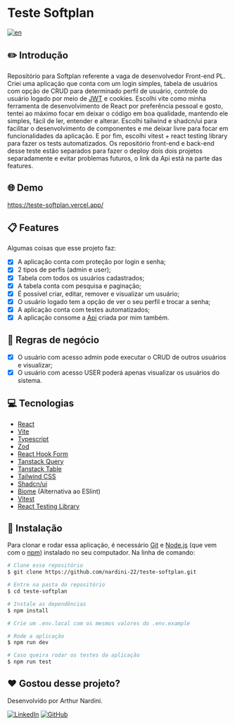 # Teste Softplan

[![en](https://img.shields.io/badge/README-English-red.svg)](https://github.com/nardini-22/simple-nest-rest-api/blob/master/README-en.md)

## ✏️ Introdução

Repositório para Softplan referente a vaga de desenvolvedor Front-end PL. Criei uma aplicação que conta com um login simples, tabela de usuários com opção de CRUD para determinado perfil de usuário, controle do usuário logado por meio de [JWT](https://jwt.io/) e cookies. Escolhi vite como minha ferramenta de desenvolvimento de React por preferência pessoal e gosto, tentei ao máximo focar em deixar o código em boa qualidade, mantendo ele simples, fácil de ler, entender e alterar. Escolhi tailwind e shadcn/ui para facilitar o desenvolvimento de componentes e me deixar livre para focar em funcionalidades da aplicação. E por fim, escolhi vitest + react testing library para fazer os tests automatizados. Os repositório front-end e back-end desse teste estão separados para fazer o deploy dois dois projetos separadamente e evitar problemas futuros, o link da Api está na parte das features.

## 🌐 Demo

https://teste-softplan.vercel.app/

## 📋 Features

Algumas coisas que esse projeto faz:

- [x] A aplicação conta com proteção por login e senha;
- [x] 2 tipos de perfis (admin e user);
- [x] Tabela com todos os usuários cadastrados;
- [x] A tabela conta com pesquisa e paginação;
- [x] É possível criar, editar, remover e visualizar um usuário;
- [x] O usuário logado tem a opção de ver o seu perfil e trocar a senha;
- [x] A aplicação conta com testes automatizados;
- [x] A aplicação consome a [Api](https://github.com/nardini-22/teste-softplan-api) criada por mim também.

## 👔 Regras de negócio

- [x] O usuário com acesso admin pode executar o CRUD de
outros usuários e visualizar;
- [x] O usuário com acesso USER poderá apenas visualizar os usuários do
sistema.

## 💻 Tecnologias

* [React](https://react.dev/)
* [Vite](https://vitejs.dev/)
* [Typescript](https://www.typescriptlang.org/)
* [Zod](https://zod.dev/)
* [React Hook Form](https://react-hook-form.com/)
* [Tanstack Query](https://tanstack.com/query/latest)
* [Tanstack Table](https://tanstack.com/table/latest)
* [Tailwind CSS](https://tailwindcss.com/)
* [Shadcn/ui](https://ui.shadcn.com/)
* [Biome](https://biomejs.dev/) (Alternativa ao ESlint)
* [Vitest](https://vitest.dev/)
* [React Testing Library](https://testing-library.com/docs/react-testing-library/intro/)

## 🚀 Instalação

Para clonar e rodar essa aplicação, é necessário [Git](https://git-scm.com) e [Node.js](https://nodejs.org/en/download/) (que vem com o [npm](http://npmjs.com)) instalado no seu computador. Na linha de comando:
```bash
# Clone esse repositório
$ git clone https://github.com/nardini-22/teste-softplan.git

# Entre na pasta do repositório
$ cd teste-softplan

# Instale as dependências
$ npm install

# Crie um .env.local com os mesmos valores do .env.example

# Rode a aplicação
$ npm run dev

# Caso queira rodar os testes da aplicação
$ npm run test
```



 ## ❤️ Gostou desse projeto? 
Desenvolvido por Arthur Nardini.

[![LinkedIn](https://img.shields.io/badge/linkedin-%230077B5.svg?style=for-the-badge&logo=linkedin&logoColor=white)](https://www.linkedin.com/in/arthur-nardini/)
[![GitHub](https://img.shields.io/badge/github-%23121011.svg?style=for-the-badge&logo=github&logoColor=white)](https://github.com/nardini-22)
